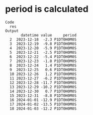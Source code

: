 # period is calculated

    Code
      res
    Output
           datetime value     period
      2  2023-12-18  -2.3 P1DT0H0M0S
      3  2023-12-19  -9.8 P1DT0H0M0S
      4  2023-12-20  -5.9 P1DT0H0M0S
      5  2023-12-21  -2.5 P1DT0H0M0S
      6  2023-12-22  -5.4 P1DT0H0M0S
      7  2023-12-23  -1.8 P1DT0H0M0S
      8  2023-12-24   1.4 P1DT0H0M0S
      9  2023-12-25   0.6 P1DT0H0M0S
      10 2023-12-26   1.2 P1DT0H0M0S
      11 2023-12-27  -6.2 P1DT0H0M0S
      12 2023-12-28 -11.7 P1DT0H0M0S
      13 2023-12-29 -10.2 P1DT0H0M0S
      14 2023-12-30   0.7 P1DT0H0M0S
      15 2023-12-31  -8.8 P1DT0H0M0S
      16 2024-01-01 -12.9 P1DT0H0M0S
      17 2024-01-02 -13.5 P1DT0H0M0S
      18 2024-01-03 -12.2 P1DT0H0M0S

